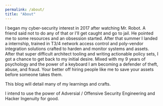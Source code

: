 ```yaml
---
permalink: /about/
title: "About"
---
```


I began my cyber-security interest in 2017 after watching Mr. Robot. A friend said not to do any of that or I'll get caught and go to jail. He pointed me to some resources and an obsession started. After that summer I landed a internship, trained in T3/4 network access control and poly-vendor integration solutions crafted to harden and monitor systems and assets. After that super difficult architect tooling and writing actionable policy sets, I got a chance to get back to my initial desire. Mixed with my 9 years of psychology and the power of a keyboard I am becoming a defender of theft, abuse, and fraud. Your better off hiring people like me to save your assets before someone takes them. 

This blog will detail many of my learnings and crafts.

I intend to use the power of Adversial / Offensive Security Engineering and Hacker Ingenuity for good.  
